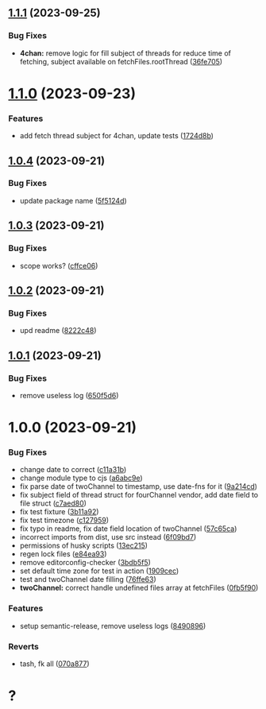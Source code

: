 ## [1.1.1](https://github.com/d0kur0/webmFinder/compare/v1.1.0...v1.1.1) (2023-09-25)


### Bug Fixes

* **4chan:** remove logic for fill subject of threads for reduce time of fetching, subject available on fetchFiles.rootThread ([36fe705](https://github.com/d0kur0/webmFinder/commit/36fe705b1719c295287e4752f2b0f07d15d8ee10))

# [1.1.0](https://github.com/d0kur0/webmFinder/compare/v1.0.4...v1.1.0) (2023-09-23)


### Features

* add fetch thread subject for 4chan, update tests ([1724d8b](https://github.com/d0kur0/webmFinder/commit/1724d8b8abc6c4fd9806c842be0b37506f864fdc))

## [1.0.4](https://github.com/d0kur0/webmFinder/compare/v1.0.3...v1.0.4) (2023-09-21)


### Bug Fixes

* update package name ([5f5124d](https://github.com/d0kur0/webmFinder/commit/5f5124d29c4b1b89b8e1e2b27201a6037179d96f))

## [1.0.3](https://github.com/d0kur0/webmFinder/compare/v1.0.2...v1.0.3) (2023-09-21)


### Bug Fixes

* scope works? ([cffce06](https://github.com/d0kur0/webmFinder/commit/cffce0616ee21886f723e5592faa04c667f6a8fb))

## [1.0.2](https://github.com/d0kur0/webmFinder/compare/v1.0.1...v1.0.2) (2023-09-21)


### Bug Fixes

* upd readme ([8222c48](https://github.com/d0kur0/webmFinder/commit/8222c481397ef46515079052370aeb002b4061b9))

## [1.0.1](https://github.com/d0kur0/webmFinder/compare/v1.0.0...v1.0.1) (2023-09-21)


### Bug Fixes

* remove useless log ([650f5d6](https://github.com/d0kur0/webmFinder/commit/650f5d6c86c3b5101cfde473b81db8c806d54bf7))

# 1.0.0 (2023-09-21)


### Bug Fixes

* change date to correct ([c11a31b](https://github.com/d0kur0/webmFinder/commit/c11a31b0885fe97650debdc0c44db1ed4652e3fb))
* change module type to cjs ([a6abc9e](https://github.com/d0kur0/webmFinder/commit/a6abc9e32edc3d44958e05623a6af31c8b687e81))
* fix parse date of twoChannel to timestamp, use date-fns for it ([9a214cd](https://github.com/d0kur0/webmFinder/commit/9a214cd8e83aa0f4d506198c16c9eca4f94ef0ef))
* fix subject field of thread struct for fourChannel vendor, add date field to file struct ([c7aed80](https://github.com/d0kur0/webmFinder/commit/c7aed801a80ce944f94b65790854acac45a2f5a8))
* fix test fixture ([3b11a92](https://github.com/d0kur0/webmFinder/commit/3b11a92a2cadd6f7ce841943dd6399b36f9c217a))
* fix test timezone ([c127959](https://github.com/d0kur0/webmFinder/commit/c12795957780be47f31716bab8a923712ee2ae4b))
* fix typo in readme, fix date field location of twoChannel ([57c65ca](https://github.com/d0kur0/webmFinder/commit/57c65caf4cfef9fe2d01edb3d4ff6458e7124984))
* incorrect imports from dist, use src instead ([6f09bd7](https://github.com/d0kur0/webmFinder/commit/6f09bd70878c3dbf3384f773db85b8967cd357ec))
* permissions of husky scripts ([13ec215](https://github.com/d0kur0/webmFinder/commit/13ec2152df61f7e3718eb5cdaa9db0536d932372))
* regen lock files ([e84ea93](https://github.com/d0kur0/webmFinder/commit/e84ea939baf7dbb2f7c855614e4e1d7d0e7d0e92))
* remove editorconfig-checker ([3bdb5f5](https://github.com/d0kur0/webmFinder/commit/3bdb5f53d7a5cdff4963c08e05eab0e36682f311))
* set default time zone for test in action ([1909cec](https://github.com/d0kur0/webmFinder/commit/1909cecfb3538f77f047a2f05dd58a0b7e227df4))
* test and twoChannel date filling ([76ffe63](https://github.com/d0kur0/webmFinder/commit/76ffe63f824a489fd56f881fced56443763a2d27))
* **twoChannel:** correct handle undefined files array at fetchFiles ([0fb5f90](https://github.com/d0kur0/webmFinder/commit/0fb5f904cf0007517a590dcdef3e55f0a0b87f7e))


### Features

* setup semantic-release, remove useless logs ([8490896](https://github.com/d0kur0/webmFinder/commit/8490896a35ce877a75af2cafe5590591b7681f76))


### Reverts

* tash, fk all ([070a877](https://github.com/d0kur0/webmFinder/commit/070a8776f3ecd4a8160b6e11c02ebce63617b20d))

# ?
